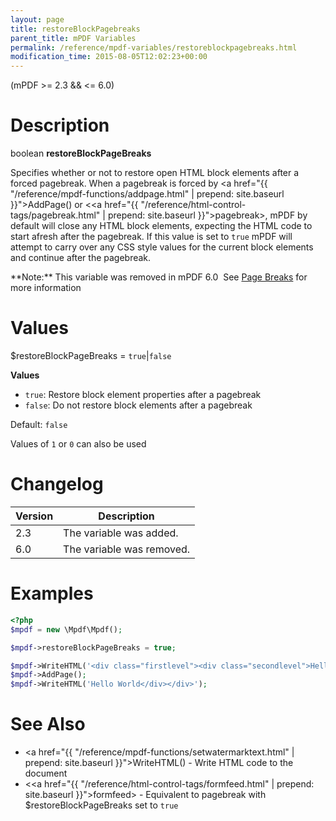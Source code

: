 ```yaml
---
layout: page
title: restoreBlockPagebreaks
parent_title: mPDF Variables
permalink: /reference/mpdf-variables/restoreblockpagebreaks.html
modification_time: 2015-08-05T12:02:23+00:00
---
```


(mPDF >= 2.3 && <= 6.0)

# Description

boolean **restoreBlockPageBreaks**

Specifies whether or not to restore open HTML block elements after a forced pagebreak. When a pagebreak is forced by
<a href="{{ "/reference/mpdf-functions/addpage.html" | prepend: site.baseurl }}">AddPage()</a> or
&lt;<a href="{{ "/reference/html-control-tags/pagebreak.html" | prepend: site.baseurl }}">pagebreak</a>&gt;, mPDF by default
will close any HTML block elements, expecting the HTML code to start afresh after the pagebreak. If this value is set to
`true` mPDF will attempt to carry over any CSS style values for the current block elements
and continue after the pagebreak.

<div class="alert alert-danger" role="alert" markdown="1">
  **Note:** This variable was removed in mPDF 6.0  See
  <a href="{{ "/paging/page-breaks.html" | prepend: site.baseurl }}">Page Breaks</a> for more information
</div>

# Values

<span class="parameter">$restoreBlockPageBreaks</span> = `true`\|`false`

**Values**

* `true`: Restore block element properties after a pagebreak
* `false`: Do not restore block elements after a pagebreak

Default: `false`

Values of `1` or `0` can also be used

# Changelog

<table class="table">
<thead>
<tr>
  <th>Version</th>
  <th>Description</th>
</tr>
</thead>
<tbody>
<tr>
  <td>2.3</td>
  <td>The variable was added.</td>
</tr>
<tr>
  <td>6.0</td>
  <td>The variable was removed.</td>
</tr>
</tbody>
</table>

# Examples

```php
<?php
$mpdf = new \Mpdf\Mpdf();

$mpdf->restoreBlockPageBreaks = true;

$mpdf->WriteHTML('<div class="firstlevel"><div class="secondlevel">Hello World');
$mpdf->AddPage();
$mpdf->WriteHTML('Hello World</div></div>');

```

# See Also

- <a href="{{ "/reference/mpdf-functions/setwatermarktext.html" | prepend: site.baseurl }}">WriteHTML()</a> - Write HTML code to the document
- &lt;<a href="{{ "/reference/html-control-tags/formfeed.html" | prepend: site.baseurl }}">formfeed</a>&gt; - Equivalent to pagebreak with <span class="parameter">$restoreBlockPageBreaks</span> set to `true`

